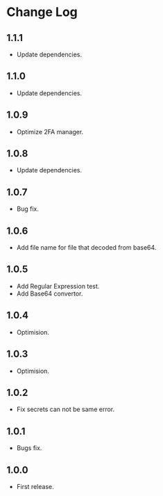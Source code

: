 # Change Log

## 1.1.1
- Update dependencies.

## 1.1.0
- Update dependencies.

## 1.0.9
- Optimize 2FA manager.

## 1.0.8
- Update dependencies.

## 1.0.7
- Bug fix.

## 1.0.6
- Add file name for file that decoded from base64.

## 1.0.5
- Add Regular Expression test.
- Add Base64 convertor.

## 1.0.4
- Optimision.

## 1.0.3
- Optimision.

## 1.0.2
- Fix secrets can not be same error.

## 1.0.1
- Bugs fix.

## 1.0.0
- First release.